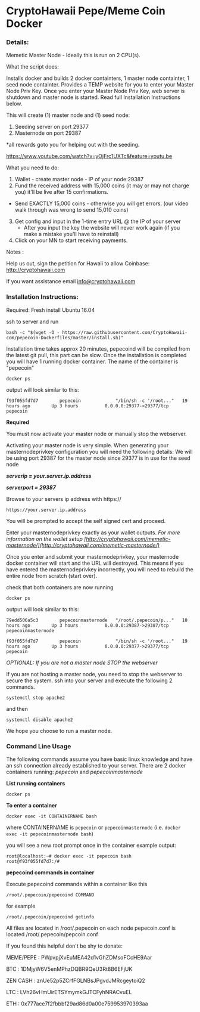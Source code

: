 # CryptoHawaii Pepe/Meme Coin Docker 

### Details:
Memetic Master Node - Ideally this is run on 2 CPU(s).

What the script does: 

Installs docker and builds 2 docker containters, 1 master node containter, 1 seed node containter.  Provides a TEMP website for you to enter your Master Node Priv Key.  Once you enter your Master Node Priv Key, web server is shutdown and master node is started. Read full Installation Instructions below.


This will create (1) master node and (1) seed node: 

1. Seeding server on port 29377
2. Masternode on port 29387

*all rewards goto you for helping out with the seeding. 

https://www.youtube.com/watch?v=yOjFrc1UXTc&feature=youtu.be

What you need to do:

1. Wallet - create master node - IP of your node:29387 
2. Fund the received address with 15,000 coins (it may or may not charge you) it'll be live after 15 confirmations. 
  - Send EXACTLY 15,000 coins - otherwise you will get errors. (our video walk through was wrong to send 15,010 coins)
3. Get config and input in the 1-time entry URL @ the IP of your server
   - After you input the key the website will never work again (if you make a mistake you'll have to reinstall)
4. Click on your MN to start receiving payments.

Notes : 

Help us out, sign the petition for Hawaii to allow Coinbase: http://cryptohawaii.com

If you want assistance email info@cryptohawaii.com


### Installation Instructions:

Required: Fresh install Ubuntu 16.04

ssh to server and run
 
```
bash -c "$(wget -O - https://raw.githubusercontent.com/CryptoHawaii-com/pepecoin-Dockerfiles/master/install.sh)"
```

Installation time takes approx 20 minutes, pepecoind will be compiled from the latest git pull, this part can be slow.
Once the installation is completed you will have 1 running docker container. The name of the container is "pepecoin"

`docker ps` 

output will look similar to this:

```f93f055fd7d7        pepecoin             "/bin/sh -c '/root..."   19 hours ago        Up 3 hours          0.0.0.0:29377->29377/tcp   pepecoin```

**Required** 

You must now activate your master node or manually stop the webserver.

Activating your master node is very simple. 
When generating your masternodeprivkey configuration you will need the following details:
We will be using port 29387 for the master node since 29377 is in use for the seed node

***serverip = your.server.ip.address***

***serverport = 29387***

Browse to your servers ip address with https://

`https://your.server.ip.address`

You will be prompted to accept the self signed cert and proceed.

Enter your masternodeprivkey exactly as your wallet outputs. *For more information on the wallet setup [http://cryptohawaii.com/memetic-masternode/](http://cryptohawaii.com/memetic-masternode/)*

Once you enter and submit your masternodeprivkey, your masternode docker container will start and the URL will destroyed. This means if you have entered the masternodeprivkey incorrectly, you will need to rebuild the entire node from scratch (start over).

check that both containers are now running

`docker ps`

output will look similar to this:
```
79edd506a5c3        pepecoinmasternode   "/root/.pepecoin/p..."   10 hours ago        Up 3 hours          0.0.0.0:29387->29387/tcp   pepecoinmasternode

f93f055fd7d7        pepecoin             "/bin/sh -c '/root..."   19 hours ago        Up 3 hours          0.0.0.0:29377->29377/tcp   pepecoin
```
*OPTIONAL: If you are not a master node STOP the webserver*

If you are not hosting a master node, you need to stop the webserver to secure the system.
ssh into your server and execute the following 2 commands.

`systemctl stop apache2`

and then

`systemctl disable apache2`

We hope you choose to run a master node.


### Command Line Usage

The following commands assume you have basic linux knowledge and have an ssh connection already established to your server. 
There are 2 docker containers running: *pepecoin* and *pepecoinmasternode*

**List running containers**

`docker ps`

**To enter a container**

`docker exec -it CONTAINERNAME bash`

where CONTAINERNAME is `pepecoin` or `pepecoinmasternode` (i.e. `docker exec -it pepecoinmasternode bash`)

you will see a new root prompt once in the container 
example output:
```
root@localhost:~# docker exec -it pepecoin bash
root@f93f055fd7d7:/#
```

**pepecoind commands in container**

Execute pepecoind commands within a container like this

`/root/.pepecoin/pepecoind COMMAND`

for example

`/root/.pepecoin/pepecoind getinfo`

All files are located in /root/.pepecoin on each node
pepecoin.conf is located /root/.pepecoin/pepcoin.conf

If you found this helpful don't be shy to donate:

MEME/PEPE : PWpvpjXvEuMEA42d1vGhZDMsoFCcHE9Aar

BTC : 1DMjyW6V5enMPhzDQBR9QeU3Rt8B6EFjUK

ZEN CASH : znUe52p5ZCrfFGLNBsJPgvdJMRcgeytoiQ2

LTC : LVh26vHmUirETSYmymkGJTCFyhNRACvuEL

ETH : 0x777ace7f2fbbbf29ad86d0a00e759953970393aa






 

